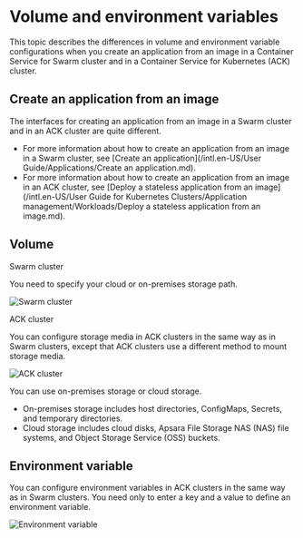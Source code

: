 # Volume and environment variables

This topic describes the differences in volume and environment variable configurations when you create an application from an image in a Container Service for Swarm cluster and in a Container Service for Kubernetes \(ACK\) cluster.

## Create an application from an image

The interfaces for creating an application from an image in a Swarm cluster and in an ACK cluster are quite different.

-   For more information about how to create an application from an image in a Swarm cluster, see [Create an application](/intl.en-US/User Guide/Applications/Create an application.md).
-   For more information about how to create an application from an image in an ACK cluster, see [Deploy a stateless application from an image](/intl.en-US/User Guide for Kubernetes Clusters/Application management/Workloads/Deploy a stateless application from an image.md).

## Volume

Swarm cluster

You need to specify your cloud or on-premises storage path.

![Swarm cluster](https://static-aliyun-doc.oss-accelerate.aliyuncs.com/assets/img/en-US/5546858951/p35444.png)

ACK cluster

You can configure storage media in ACK clusters in the same way as in Swarm clusters, except that ACK clusters use a different method to mount storage media.

![ACK cluster](https://static-aliyun-doc.oss-accelerate.aliyuncs.com/assets/img/en-US/6546858951/p35447.png)

You can use on-premises storage or cloud storage.

-   On-premises storage includes host directories, ConfigMaps, Secrets, and temporary directories.
-   Cloud storage includes cloud disks, Apsara File Storage NAS \(NAS\) file systems, and Object Storage Service \(OSS\) buckets.

## Environment variable

You can configure environment variables in ACK clusters in the same way as in Swarm clusters. You need only to enter a key and a value to define an environment variable.

![Environment variable](https://static-aliyun-doc.oss-accelerate.aliyuncs.com/assets/img/en-US/6546858951/p35452.png)

